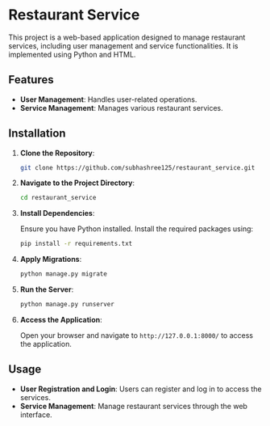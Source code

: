 # Restaurant Service

This project is a web-based application designed to manage restaurant services, including user management and service functionalities. It is implemented using Python and HTML.

## Features

- **User Management**: Handles user-related operations.
- **Service Management**: Manages various restaurant services.

## Installation

1. **Clone the Repository**:

   ```bash
   git clone https://github.com/subhashree125/restaurant_service.git
   ```

2. **Navigate to the Project Directory**:

   ```bash
   cd restaurant_service
   ```

3. **Install Dependencies**:

   Ensure you have Python installed. Install the required packages using:

   ```bash
   pip install -r requirements.txt
   ```

4. **Apply Migrations**:

   ```bash
   python manage.py migrate
   ```

5. **Run the Server**:

   ```bash
   python manage.py runserver
   ```

6. **Access the Application**:

   Open your browser and navigate to `http://127.0.0.1:8000/` to access the application.

## Usage

- **User Registration and Login**: Users can register and log in to access the services.
- **Service Management**: Manage restaurant services through the web interface.

